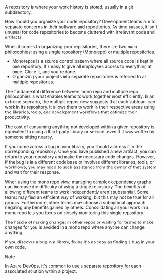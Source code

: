 A repository is where your work history is stored, usually in a git subdirectory.

How should you organize your code repository? Development teams aim to separate concerns in their software and repositories. As time passes, it isn't unusual for code repositories to become cluttered with irrelevant code and artifacts.

When it comes to organizing your repositories, there are two main philosophies: using a single repository (Monorepo) or multiple repositories.

 -  Monorepos is a source control pattern where all source code is kept in one repository. It's easy to give all employees access to everything at once. Clone it, and you're done.
 -  Organizing your projects into separate repositories is referred to as multiple repositories.

The fundamental difference between mono repo and multiple repo philosophies is what enables teams to work together most efficiently. In an extreme scenario, the multiple repos view suggests that each subteam can work in its repository. It allows them to work in their respective areas using the libraries, tools, and development workflows that optimize their productivity.

The cost of consuming anything not developed within a given repository is equivalent to using a third-party library or service, even if it was written by someone sitting nearby.

If you come across a bug in your library, you should address it in the corresponding repository. Once you have published a new artifact, you can return to your repository and make the necessary code changes. However, if the bug is in a different code base or involves different libraries, tools, or workflows, you may need to seek assistance from the owner of that system and wait for their response.

When using the mono repo view, managing complex dependency graphs can increase the difficulty of using a single repository. The benefits of allowing different teams to work independently aren't substantial. Some teams may find an efficient way of working, but this may not be true for all groups. Furthermore, other teams may choose a suboptimal approach, negating any benefits gained by others. Consolidating all your work in a mono repo lets you focus on closely monitoring this single repository.

The hassle of making changes in other repos or waiting for teams to make changes for you is avoided in a mono repo where anyone can change anything.

If you discover a bug in a library, fixing it's as easy as finding a bug in your own code.

> [!NOTE]
> In Azure DevOps, it's common to use a separate repository for each associated solution within a project.
